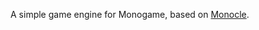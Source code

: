 A simple game engine for Monogame, based on [Monocle](https://github.com/JamesMcMahon/monocle-engine).
